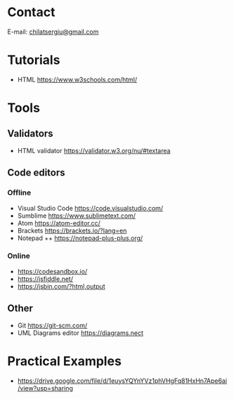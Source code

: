# Contact

E-mail: chilatsergiu@gmail.com

# Tutorials
- HTML https://www.w3schools.com/html/

# Tools
## Validators
- HTML validator https://validator.w3.org/nu/#textarea
## Code editors
### Offline
 - Visual Studio Code https://code.visualstudio.com/
 - Sumblime https://www.sublimetext.com/
 - Atom https://atom-editor.cc/
 - Brackets https://brackets.io/?lang=en
 - Notepad ++ https://notepad-plus-plus.org/
 ### Online
 - https://codesandbox.io/
 - https://jsfiddle.net/
 - https://jsbin.com/?html,output
 ## Other
 - Git https://git-scm.com/
- UML Diagrams editor https://diagrams.nect

# Practical Examples
- https://drive.google.com/file/d/1euysYQYnYVz1phVHgFq81HxHn7Ape6ai/view?usp=sharing